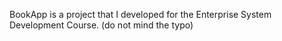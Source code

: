 BookApp is a project that I developed for the Enterprise System Development Course. (do not mind the typo)
